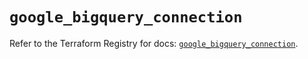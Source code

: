 # `google_bigquery_connection`

Refer to the Terraform Registry for docs: [`google_bigquery_connection`](https://registry.terraform.io/providers/hashicorp/google/6.4.0/docs/resources/bigquery_connection).
